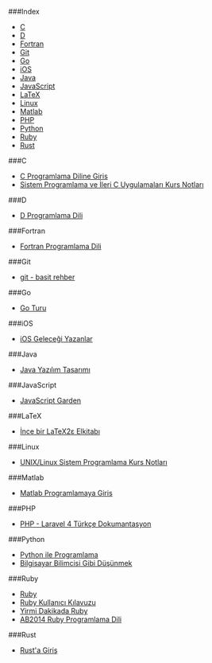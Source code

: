 ###Index
* [C](#c)
* [D](#d)
* [Fortran](#fortran)
* [Git](#git)
* [Go](#go)
* [iOS](#ios)
* [Java](#java)
* [JavaScript](#javascript)
* [LaTeX](#latex)
* [Linux](#linux)
* [Matlab](#matlab)
* [PHP](#php)
* [Python](#python)
* [Ruby](#ruby)
* [Rust](#rust)


###C
* [C Programlama Diline Giris](http://www1.gantep.edu.tr/~bingul/c/index.php)
* [Sistem Programlama ve İleri C Uygulamaları Kurs Notları](http://www.kaanaslan.com/resource/course_note/download_file.php?file_id=16)


###D
* [D Programlama Dili](http://ddili.org/ders/d/D_Programlama_Dili.pdf)
 

###Fortran
* [Fortran Programlama Dili](http://www1.gantep.edu.tr/~bingul/f95/index.php)


###Git
* [git - basit rehber](http://rogerdudler.github.io/git-guide/index.tr.html)

###Go
* [Go Turu](http://tur.a.golang.org.tr)

###iOS
* [iOS Geleceği Yazanlar](https://gelecegiyazanlar.turkcell.com.tr/konu/ios/)

###Java
* [Java Yazılım Tasarımı](http://tdsoftware.net/2011/09/23/java-yazalim-tasarimi-kitabi-pdf/)

###JavaScript
* [JavaScript Garden](http://bonsaiden.github.io/JavaScript-Garden/tr)


###LaTeX
* [İnce bir LaTeX2ε Elkitabı](http://www.ctan.org/tex-archive/info/lshort/turkish)

###Linux
* [UNIX/Linux Sistem Programlama Kurs Notları](http://www.kaanaslan.com/resource/course_note/course_note.php)

###Matlab
* [Matlab Programlamaya Giris](http://ismailari.com/blog/matlab-programlamaya-giris/)

###PHP
* [PHP - Laravel 4 Türkçe Dokumantasyon](https://leanpub.com/laravel4-tr)


###Python
* [Python ile Programlama](http://belgeler.istihza.com/py3/)
* [Bilgisayar Bilimcisi Gibi Düşünmek](http://yzgrafik.ege.edu.tr/~tekrei/dersler/bbgd_p/BBGD_PIO.pdf)

###Ruby
* [Ruby](https://www.ruby-lang.org/tr/)
* [Ruby Kullanıcı Kılavuzu](http://www.belgeler.org/uygulamalar/ruby/ruby-ug.html)
* [Yirmi Dakikada Ruby](https://www.ruby-lang.org/tr/documentation/quickstart/)
* [AB2014 Ruby Programlama Dili](https://github.com/leylaKapi/AB2014-Ruby-Programlama-Dili/blob/master/Ruby_AB2014.md)

###Rust
* [Rust'a Giriş](http://bit.ly/rustagiris)
